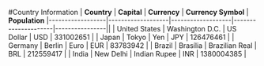 #Country Information
| **Country**      | **Capital**       | **Currency**      | **Currency Symbol** | **Population** 
|------------------|-------------------|-------------------|---------------------|----------------||
| United States    | Washington D.C.   | US Dollar        | USD                 | 331002651      |
| Japan            | Tokyo             | Yen              | JPY                 | 126476461      |
| Germany          | Berlin            | Euro             | EUR                 | 83783942       |
| Brazil           | Brasília          | Brazilian Real   | BRL                 | 212559417      |
| India            | New Delhi         | Indian Rupee     | INR                 | 1380004385     |
